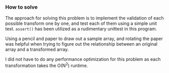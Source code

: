 ### How to solve

The approach for solving this problem is to implement the validation of each possible transform one by one, 
and test each of them using a simple unit test. `assert()` has been utilized as a rudimentary unittest in this program.

Using a pencil and paper to draw out a sample array, and rotating the paper was helpful when trying to figure out the
relationship between an original array and a transformed array.

I did not have to do any performance optimization for this problem as each transformation takes the O(N<sup>2</sup>) runtime.
